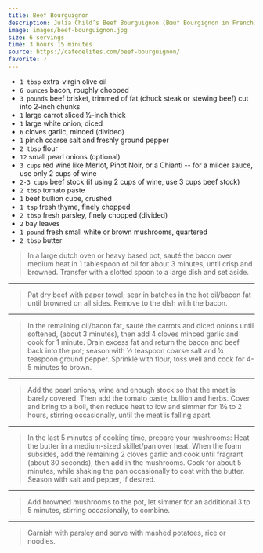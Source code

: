 ```yaml
---
title: Beef Bourguignon
description: Julia Child’s Beef Bourguignon (Bœuf Bourgignon in French) is a world wide loved classic for a reason. This is one recipe where you want to take your time cooking it, drinking a glass of wine or two while preparing it, and show it a lot of love. Every step is worth it.
image: images/beef-bourguignon.jpg
size: 6 servings
time: 3 hours 15 minutes
source: https://cafedelites.com/beef-bourguignon/
favorite: ✓
---
```


* `1 tbsp` extra-virgin olive oil
* `6 ounces` bacon, roughly chopped
* `3 pounds` beef brisket, trimmed of fat (chuck steak or stewing beef) cut into 2-inch chunks
* `1` large carrot sliced ½-inch thick
* `1` large white onion, diced
* `6` cloves garlic, minced (divided)
* `1` pinch coarse salt and freshly ground pepper
* `2 tbsp` flour
* `12` small pearl onions (optional)
* `3 cups` red wine like Merlot, Pinot Noir, or a Chianti -- for a milder sauce, use only 2 cups of wine
* `2-3 cups` beef stock (if using 2 cups of wine, use 3 cups beef stock)
* `2 tbsp` tomato paste
* `1` beef bullion cube, crushed
* `1 tsp` fresh thyme, finely chopped
* `2 tbsp` fresh parsley, finely chopped (divided)
* `2` bay leaves
* `1 pound` fresh small white or brown mushrooms, quartered
* `2 tbsp` butter

> In a large dutch oven or heavy based pot, sauté the bacon over medium heat in 1 tablespoon of oil for about 3 minutes, until crisp and browned. Transfer with a slotted spoon to a large dish and set aside.

---

> Pat dry beef with paper towel; sear in batches in the hot oil/bacon fat until browned on all sides. Remove to the dish with the bacon.

---

> In the remaining oil/bacon fat, sauté the carrots and diced onions until softened, (about 3 minutes), then add 4 cloves minced garlic and cook for 1 minute. Drain excess fat and return the bacon and beef back into the pot; season with ½ teaspoon coarse salt and ¼ teaspoon ground pepper. Sprinkle with flour, toss well and cook for 4-5 minutes to brown.

---

> Add the pearl onions, wine and enough stock so that the meat is barely covered. Then add the tomato paste, bullion and herbs. Cover and bring to a boil, then reduce heat to low and simmer for 1½ to 2 hours, stirring occasionally, until the meat is falling apart.

---

> In the last 5 minutes of cooking time, prepare your mushrooms: Heat the butter in a medium-sized skillet/pan over heat. When the foam subsides, add the remaining 2 cloves garlic and cook until fragrant (about 30 seconds), then add in the mushrooms. Cook for about 5 minutes, while shaking the pan occasionally to coat with the butter. Season with salt and pepper, if desired.

---

> Add browned mushrooms to the pot, let simmer for an additional 3 to 5 minutes, stirring occasionally, to combine.

---

> Garnish with parsley and serve with mashed potatoes, rice or noodles.